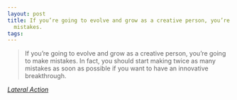```yaml
---
layout: post
title: If you’re going to evolve and grow as a creative person, you’re going to make
  mistakes.
tags: 
---
```

> If you’re going to evolve and grow as a creative person, you’re going to make mistakes. In fact, you should start making twice as many mistakes as soon as possible if you want to have an innovative breakthrough.

<cite>[Lateral Action](http://lateralaction.com/articles/tyler-durden-innovation/)</cite>

